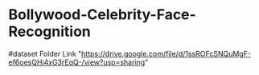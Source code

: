 # Bollywood-Celebrity-Face-Recognition

#dataset Folder Link
"https://drive.google.com/file/d/1ssROFcSNQuMgF-ef6oesQHi4xG3rEqQ-/view?usp=sharing"
